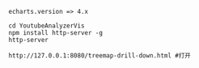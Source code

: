 

```
echarts.version => 4.x
```

```shell
cd YoutubeAnalyzerVis
npm install http-server -g
http-server 

http://127.0.0.1:8080/treemap-drill-down.html #打开
```

